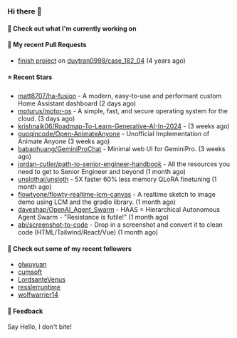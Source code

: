 ### Hi there 👋

#### 👷 Check out what I'm currently working on

#### 🔨 My recent Pull Requests

- [finish project](https://github.com/duytran0998/case_182_04/pull/1) on [duytran0998/case_182_04](https://github.com/duytran0998/case_182_04) (4 years ago)

#### ⭐ Recent Stars

- [matt8707/ha-fusion](https://github.com/matt8707/ha-fusion) - A modern, easy-to-use and performant custom Home Assistant dashboard (2 days ago)
- [moturus/motor-os](https://github.com/moturus/motor-os) - A simple, fast, and secure operating system for the cloud. (3 days ago)
- [krishnaik06/Roadmap-To-Learn-Generative-AI-In-2024](https://github.com/krishnaik06/Roadmap-To-Learn-Generative-AI-In-2024) -  (3 weeks ago)
- [guoqincode/Open-AnimateAnyone](https://github.com/guoqincode/Open-AnimateAnyone) - Unofficial Implementation of Animate Anyone (3 weeks ago)
- [babaohuang/GeminiProChat](https://github.com/babaohuang/GeminiProChat) - Minimal web UI for GeminiPro. (3 weeks ago)
- [jordan-cutler/path-to-senior-engineer-handbook](https://github.com/jordan-cutler/path-to-senior-engineer-handbook) - All the resources you need to get to Senior Engineer and beyond (1 month ago)
- [unslothai/unsloth](https://github.com/unslothai/unsloth) - 5X faster 60% less memory QLoRA finetuning (1 month ago)
- [flowtyone/flowty-realtime-lcm-canvas](https://github.com/flowtyone/flowty-realtime-lcm-canvas) - A realtime sketch to image demo using LCM and the gradio library.  (1 month ago)
- [daveshap/OpenAI_Agent_Swarm](https://github.com/daveshap/OpenAI_Agent_Swarm) - HAAS = Hierarchical Autonomous Agent Swarm - &#34;Resistance is futile!&#34; (1 month ago)
- [abi/screenshot-to-code](https://github.com/abi/screenshot-to-code) - Drop in a screenshot and convert it to clean code (HTML/Tailwind/React/Vue) (1 month ago)

#### 👯 Check out some of my recent followers

- [glwuyuan](https://github.com/glwuyuan)
- [cumsoft](https://github.com/cumsoft)
- [LordsanteVenus](https://github.com/LordsanteVenus)
- [resslerruntime](https://github.com/resslerruntime)
- [wolfwarrier14](https://github.com/wolfwarrier14)

#### 💬 Feedback

Say Hello, I don't bite!